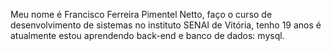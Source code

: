 Meu nome é Francisco Ferreira Pimentel Netto, faço o curso de desenvolvimento de sistemas no instituto SENAI de Vitória, tenho 19 anos é atualmente estou aprendendo back-end e banco de dados: mysql.
